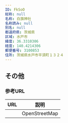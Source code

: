 ```yaml
---
ID: FkSoO
総称: null
名称: 白旗神社
名称読み: null
別名: null
都道府県: 茨城県
区域: 水戸市
緯度: 36.3310306
経度: 140.4214306
郵便番号: 3100853
住所: 茨城県水戸市平須町１３２４
---
```


## その他

### 参考URL

| URL | 説明          |
| --- | ------------- |
|     | OpenStreetMap |
